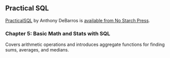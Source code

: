 ## Practical SQL

[PracticalSQL](https://www.nostarch.com/practicalSQL) by Anthony DeBarros is [available from No Starch Press](https://www.nostarch.com/practicalSQL).

### Chapter 5: Basic Math and Stats with SQL

Covers arithmetic operations and introduces aggregate functions for finding sums, averages, and medians.



